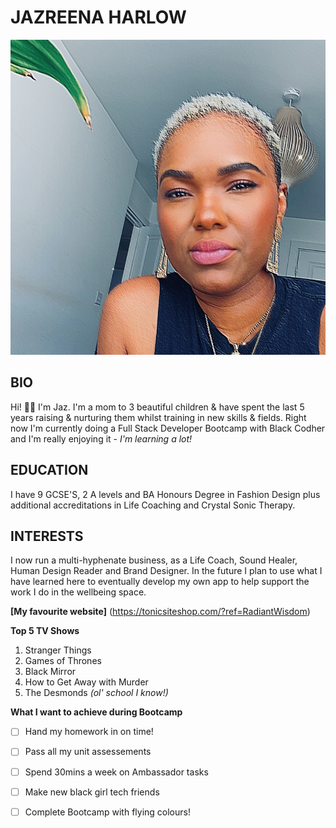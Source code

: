 # JAZREENA HARLOW

![Photo of Jazreena](images/avatar.jpg)

## BIO

Hi! 👋🏾 I'm Jaz. I'm a mom to 3 beautiful children & have spent the last 5 years raising & nurturing them whilst training in new skills & fields. Right now I'm currently doing a Full Stack Developer Bootcamp with Black Codher and I'm really enjoying it - _I'm learning a lot!_

## EDUCATION

I have 9 GCSE'S, 2 A levels and BA Honours Degree in Fashion Design plus additional accreditations in Life Coaching and Crystal Sonic Therapy. 

## INTERESTS

 I now run a multi-hyphenate business, as a Life Coach, Sound Healer, Human Design Reader and Brand Designer. In the future I plan to use what I have learned here to eventually develop my own app to help support the work I do in the wellbeing space.

**[My favourite website]** (https://tonicsiteshop.com/?ref=RadiantWisdom)

**Top 5 TV Shows**
1. Stranger Things
2. Games of Thrones
3. Black Mirror
4. How to Get Away with Murder
5. The Desmonds *(ol' school I know!)*

**What I want to achieve during Bootcamp**
- [ ] Hand my homework in on time!
- [ ] Pass all my unit assessements
- [ ] Spend 30mins a week on Ambassador tasks
- [ ] Make new black girl tech friends
- [ ] Complete Bootcamp with flying colours!


